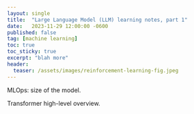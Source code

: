 ```yaml
---
layout: single
title:  "Large Language Model (LLM) learning notes, part 1"
date:   2023-11-29 12:00:00 -0600
published: false
tag: [machine learning]
toc: true
toc_sticky: true
excerpt: "blah more"
header:
  teaser: /assets/images/reinforcement-learning-fig.jpeg
---
```


MLOps: size of the model.

Transformer high-level overview.
